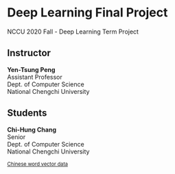 # Deep Learning Final Project
NCCU 2020 Fall - Deep Learning Term Project

## Instructor
<p>
<strong>Yen-Tsung Peng</strong><br>
Assistant Professor<br>
Dept. of Computer Science<br>
National Chengchi University
</p>

## Students
<p>
<strong>Chi-Hung Chang</strong><br>
Senior<br>
Dept. of Computer Science<br>
National Chengchi University
</p>

<small>[Chinese word vector data](https://mega.nz/file/5LwDjZia#f77y-eWm90H3akg8mD9CqhOZ89NihirRKN4IT1SJ01Q)</small>
